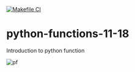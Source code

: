 [![Makefile CI](https://github.com/127-0-0-vvk/python-functions-11-18/actions/workflows/makefile.yml/badge.svg)](https://github.com/127-0-0-vvk/python-functions-11-18/actions/workflows/makefile.yml)

# python-functions-11-18
Introduction to python function

![pf](https://user-images.githubusercontent.com/41470324/202792135-997fac6f-9b18-4013-9e21-165468113203.png)

